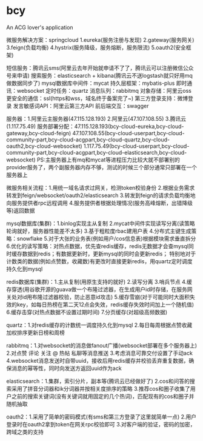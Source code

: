 # bcy
An ACG lover's application

微服务解决方案：springcloud
               1.eureka(服务注册与发现)
               2.gateway(服务网关)
               3.feign(负载均衡)
               4.hystrix(服务降级，服务熔断，服务限流)
               5.oauth2(安全框架)

短信服务：腾讯云sms(阿里云去年开始就申请不了了，腾讯云可以注册微信公众号来申请)
搜索服务：elasticsearch + kibana(腾讯云不送logstash就只好用mq做数据同步了)
mysql数据库中间件：mycat
持久层框架：mybatis-plus
即时通讯：websocket
定时任务：quartz
消息队列：rabbitmq
对象存储：阿里云oss
更安全的通信：ssl(https和wss，域名终于备案完了~)
第三方登录支持：微博登录
发言敏感词API：阿里云第三方API
前后端交互：swagger
 
服务器：1.阿里云主服务器(47.115.128.193) 2.阿里云(47.107.108.55) 3.腾讯云(1.117.75.49)
服务部署分配：47.115.128.193(bcy-cloud-eureka,bcy-cloud-gateway,bcy-cloud-feign)
              47.107.108.55(bcy-cloud-userpart,bcy-cloud-community-part,bcy-cloud-acgpart,bcy-cloud-quartz,bcy-cloud-oauth2,bcy-cloud-websocket)
              1.117.75.49(bcy-cloud-userpart,bcy-cloud-community-part,bcy-cloud-acgpart,bcy-cloud-elasticsearch,bcy-cloud-websocket)
              PS:主服务器上有mq和mycat等进程压力比较大就不部署别的provider服务了，两个副服务器内存不够，测试的时候三个部分通常只部署在一个服务器上
              
微服务相关流程：1.用统一域名请求过网关，检测token校验身份
                2.根据业务需求转发到feign/websocket/oauth2/elasticsearch
                3.转发到feign的请求负载均衡地向服务提供者rpc远程调用
                4.服务提供者根据处理情况(服务高峰熔断，出错降级等)返回数据

mysql数据库(集群)：1.binlog实现主从复制
                   2.mycat中间件实现读写分离(读策略轮询就好，服务器性能差不太多)
                   3.基于粗粒度rbac建用户表
                   4.分布式主键生成策略：snowflake
                   5.对于大张的业务表(例如用户/cos信息表)根据模块需求垂直拆分
                   6.优化的读写策略：对热点数据，优先查redis缓存，redis无数据才会查mysql同时缓存数据到redis；有数据更新时，更新mysql的同时会更新redis；
                   特别地对于计数类的数据(例如点赞数，收藏数)有更改时直接更新redis，用quartz定时调度持久化到mysql

redis数据库(集群)：1.主从复制(用原生支持的就好)
                   2.读写分离
                   3.哨兵节点
                   4.缓存穿透(用谷歌开源的guava做一个布隆过滤器，在生成用户id时存储，在服务网关处对id用布隆过滤器校验，防止恶意id攻击)
                   5.缓存雪崩(对于可能同时大面积失效的key，如每日热榜在第二天12点会失效，redis缓存失效时间加上一个随机值)
                   6.缓存击穿(对热点数据不设置过期时间)
                   7.分页缓存(对超级高频数据)
                   
quartz：1.对redis缓存的计数统一调度持久化到mysql
        2.每日每周根据点赞收藏加权排序更新日榜和周榜

rabbitmq：1.对websocket的消息做fanout广播(websocket部署在多个服务器上)
          2.对点赞 评论 关注 @ 热帖 私聊等消息推送
          3.考虑消息可靠交付设置了手动ack
          4.websocket消息发送时自带uuid，接收后用redis缓存并校验丢弃重复数据，确保消息的幂等性，同时向发送方返回uuid作为ack

elasticsearch：1.集群，索引分片，副本等(腾讯云已经做好了)
               2.cos和问答的搜索采用了拼音分词器和ik分词器并按相关度排序的策略
               3.推荐cos和圈子收集了用户之前的搜索关键词(没有关键词就用固定的几个热词)，匹配现有的cos和圈子并随机抽取

oauth2：1.采用了简单的密码模式(有sms和第三方登录了这里就简单一点)
        2.用户登录时在oauth2拿到token在网关rpc校验即可
        3.对客户端的验证，密码的加密，跨域之类的支持

